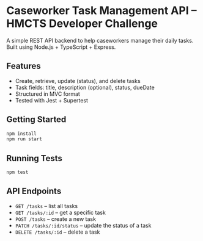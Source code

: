 # Caseworker Task Management API – HMCTS Developer Challenge

A simple REST API backend to help caseworkers manage their daily tasks. Built using Node.js + TypeScript + Express.

## Features

- Create, retrieve, update (status), and delete tasks
- Task fields: title, description (optional), status, dueDate
- Structured in MVC format
- Tested with Jest + Supertest

## Getting Started

```bash
npm install
npm run start
```

## Running Tests

```bash
npm test
```

## API Endpoints

- `GET /tasks` – list all tasks
- `GET /tasks/:id` – get a specific task
- `POST /tasks` – create a new task
- `PATCH /tasks/:id/status` – update the status of a task
- `DELETE /tasks/:id` – delete a task